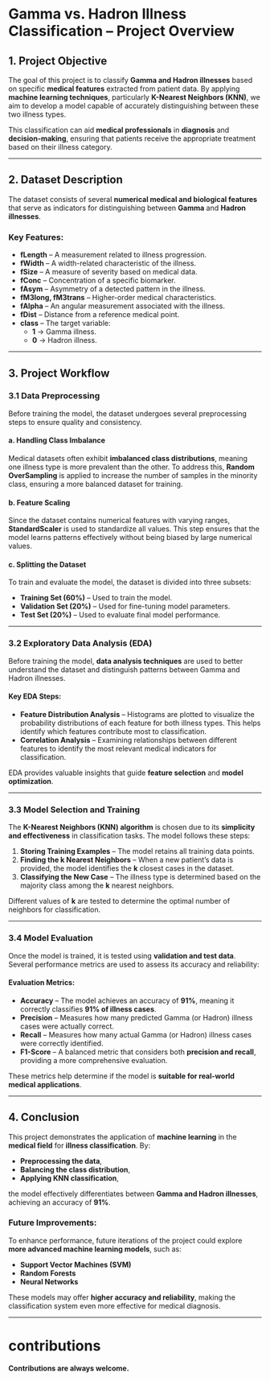 # **Gamma vs. Hadron Illness Classification – Project Overview**

## **1. Project Objective**
The goal of this project is to classify **Gamma and Hadron illnesses** based on specific **medical features** extracted from patient data. By applying **machine learning techniques**, particularly **K-Nearest Neighbors (KNN)**, we aim to develop a model capable of accurately distinguishing between these two illness types.

This classification can aid **medical professionals** in **diagnosis** and **decision-making**, ensuring that patients receive the appropriate treatment based on their illness category.

---

## **2. Dataset Description**
The dataset consists of several **numerical medical and biological features** that serve as indicators for distinguishing between **Gamma** and **Hadron illnesses**.

### **Key Features:**
- **fLength** – A measurement related to illness progression.
- **fWidth** – A width-related characteristic of the illness.
- **fSize** – A measure of severity based on medical data.
- **fConc** – Concentration of a specific biomarker.
- **fAsym** – Asymmetry of a detected pattern in the illness.
- **fM3long, fM3trans** – Higher-order medical characteristics.
- **fAlpha** – An angular measurement associated with the illness.
- **fDist** – Distance from a reference medical point.
- **class** – The target variable:
  - **1** → Gamma illness.
  - **0** → Hadron illness.

---

## **3. Project Workflow**

### **3.1 Data Preprocessing**
Before training the model, the dataset undergoes several preprocessing steps to ensure quality and consistency.

#### **a. Handling Class Imbalance**
Medical datasets often exhibit **imbalanced class distributions**, meaning one illness type is more prevalent than the other. To address this, **Random OverSampling** is applied to increase the number of samples in the minority class, ensuring a more balanced dataset for training.

#### **b. Feature Scaling**
Since the dataset contains numerical features with varying ranges, **StandardScaler** is used to standardize all values. This step ensures that the model learns patterns effectively without being biased by large numerical values.

#### **c. Splitting the Dataset**
To train and evaluate the model, the dataset is divided into three subsets:
- **Training Set (60%)** – Used to train the model.
- **Validation Set (20%)** – Used for fine-tuning model parameters.
- **Test Set (20%)** – Used to evaluate final model performance.

---

### **3.2 Exploratory Data Analysis (EDA)**
Before training the model, **data analysis techniques** are used to better understand the dataset and distinguish patterns between Gamma and Hadron illnesses.

#### **Key EDA Steps:**
- **Feature Distribution Analysis** – Histograms are plotted to visualize the probability distributions of each feature for both illness types. This helps identify which features contribute most to classification.
- **Correlation Analysis** – Examining relationships between different features to identify the most relevant medical indicators for classification.

EDA provides valuable insights that guide **feature selection** and **model optimization**.

---

### **3.3 Model Selection and Training**
The **K-Nearest Neighbors (KNN) algorithm** is chosen due to its **simplicity and effectiveness** in classification tasks. The model follows these steps:
1. **Storing Training Examples** – The model retains all training data points.
2. **Finding the k Nearest Neighbors** – When a new patient’s data is provided, the model identifies the **k** closest cases in the dataset.
3. **Classifying the New Case** – The illness type is determined based on the majority class among the **k** nearest neighbors.

Different values of **k** are tested to determine the optimal number of neighbors for classification.

---

### **3.4 Model Evaluation**
Once the model is trained, it is tested using **validation and test data**. Several performance metrics are used to assess its accuracy and reliability:

#### **Evaluation Metrics:**
- **Accuracy** – The model achieves an accuracy of **91%**, meaning it correctly classifies **91% of illness cases**.
- **Precision** – Measures how many predicted Gamma (or Hadron) illness cases were actually correct.
- **Recall** – Measures how many actual Gamma (or Hadron) illness cases were correctly identified.
- **F1-Score** – A balanced metric that considers both **precision and recall**, providing a more comprehensive evaluation.

These metrics help determine if the model is **suitable for real-world medical applications**.

---

## **4. Conclusion**
This project demonstrates the application of **machine learning** in the **medical field** for **illness classification**. By:
- **Preprocessing the data**,
- **Balancing the class distribution**,
- **Applying KNN classification**,

the model effectively differentiates between **Gamma and Hadron illnesses**, achieving an accuracy of **91%**.

### **Future Improvements:**
To enhance performance, future iterations of the project could explore **more advanced machine learning models**, such as:
- **Support Vector Machines (SVM)**
- **Random Forests**
- **Neural Networks**

These models may offer **higher accuracy and reliability**, making the classification system even more effective for medical diagnosis.

---
# contributions 
__Contributions are always welcome.__



